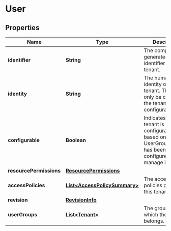 # User

## Properties
Name | Type | Description | Notes
------------ | ------------- | ------------- | -------------
**identifier** | **String** | The computer-generated identifier of the tenant. |  [optional]
**identity** | **String** | The human-facing identity of the tenant. This can only be changed if the tenant is configurable. | 
**configurable** | **Boolean** | Indicates if this tenant is configurable, based on which UserGroupProvider has been configured to manage it. |  [optional]
**resourcePermissions** | [**ResourcePermissions**](ResourcePermissions.md) |  |  [optional]
**accessPolicies** | [**List&lt;AccessPolicySummary&gt;**](AccessPolicySummary.md) | The access policies granted to this tenant. |  [optional]
**revision** | [**RevisionInfo**](RevisionInfo.md) |  |  [optional]
**userGroups** | [**List&lt;Tenant&gt;**](Tenant.md) | The groups to which the user belongs. |  [optional]
